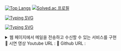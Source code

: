 



[![Top Langs](https://github-readme-stats.vercel.app/api/top-langs/?username=wwinterr10)](https://github.com/anuraghazra/github-readme-stats)
[![Solved.ac
프로필](http://mazassumnida.wtf/api/v2/generate_badge?boj=wwinterr10)](https://solved.ac/wwinterr10)

[![Typing SVG](https://readme-typing-svg.demolab.com?font=Fira+Code&pause=1000&color=9135FFEB&width=435&lines=%F0%9F%8E%A8Portfolio%F0%9F%8E%A8)](https://git.io/typing-svg)

[![Typing SVG](https://readme-typing-svg.demolab.com?font=Fira+Code&pause=1000&color=C484FFEB&width=435&lines=%F0%9F%93%A7Mail+Service+Project)](https://git.io/typing-svg)
<details>
  <summary>
    웹 페이지에서 메일을 전송하고 수신할 수 있는 서비스를 구현
  </summary>
      - 프로젝트 기간 : 2024년
      - 프로젝트 인원 : 개인
      - 사용 언어 및 개발 환경 : 
      - 세부 기능 : 
</details>
🎥 시연 영상 Youtube URL : 
📝 Github URL : 
